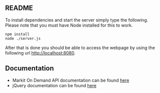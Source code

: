 README
--------
To install dependencies and start the server simply type the following. Please note that you must have Node installed
for this to work.

 ```
 npm install 
 node ./server.js
 ```
 
 After that is done you should be able to access the webpage by using the following 
 url [http://localhost:8080](http://localhost8080). 
 
Documentation
--------

 * Markit On Demand API documentation can be found [here](http://dev.markitondemand.com/) 
 * jQuery documentation can be found [here](http://api.jquery.com/)